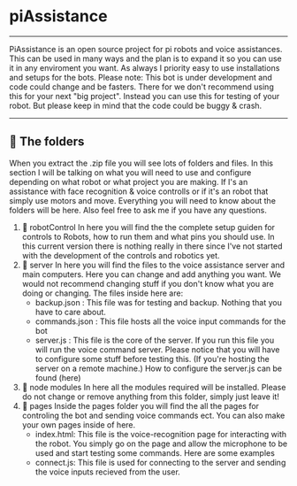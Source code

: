# piAssistance
---
PiAssistance is an open source project for pi robots and voice assistances. This can be used in many ways and the plan is to expand it so you can use
it in any enviroment you want. As always I priority easy to use installations and setups for the bots. Please note: This bot is under development and code could change and be fasters. There for we don't recommend using this for your next "big project". Instead you can use this for testing of your robot. But please keep in mind that the code could be buggy & crash. 

---
## :closed_book: The folders 
When you extract the .zip file you will see lots of folders and files. In this section I will be talking on what you will need to use and configure depending on what robot or what project you are making. If I's an assistance with face recognition & voice controlls or if it's an robot that simply use motors and move. Everything you will need to know about the folders will be here. Also feel free to ask me if you have any questions.

1. :file_folder: robotControl
In here you will find the the complete setup guiden for controls to Robots, how to run them and what pins you should use. In this current version there is nothing really in there since I've not started with the development of the controls and robotics yet.
2. :file_folder: server
In here you will find the files to the voice assistance server and main computers. Here you can change and add anything you want. We would not recommend changing stuff if you  don't know what you are doing or changing. The files inside here are:
    - backup.json : This file was for testing and backup. Nothing that you have to care about.
    - commands.json : This file hosts all the voice input commands for the bot
    - server.js : This file is the core of the server. If you run this file you will run the voice command server. Please notice that you will have to configure some stuff before testing this. (If you're hosting the server on a remote machine.) How to configure the server.js can be found (here)
3. :file_folder: node modules
In here all the modules required will be installed. Please do not change or remove anything from this folder, simply just leave it!
4. :file_folder: pages
Inside the pages folder you will find the all the pages for controling the bot and sending voice commands ect. You can also make your own pages inside of here. 
    - index.html: This file is the voice-recognition page for interacting with the robot. You simply go on the page and allow the microphone to be used and start testing some commands. Here are some examples
    - connect.js: This file is used for connecting to the server and sending the voice inputs recieved from the user.